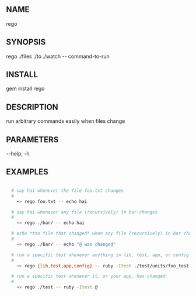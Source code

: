 NAME
---------------
  
rego

SYNOPSIS
---------------
  
rego ./files ./to ./watch -- command-to-run

INSTALL
---------------

gem install rego

DESCRIPTION
---------------
  
run arbitrary commands easily when files change

PARAMETERS
---------------

--help, -h 

EXAMPLES
---------------
  
```bash

  # say hai whenever the file foo.txt changes
  #
    ~> rego foo.txt -- echo hai

  # say hai whenever any file (recursively) in bar changes 
  #
    ~> rego ./bar/ -- echo hai

  # echo *the file that changed* when any file (recursively) in bar changes 
  #
    ~> rego ./bar/ -- echo "@ was changed"

  # run a specific test whenever anything in lib, test, app, or config changes
  #
    ~> rego {lib,test,app,config} -- ruby -Itest ./test/units/foo_test.rb --name teh_test

  # run a specific test whenever it, or your app, has changed
  #
    ~> rego ./test -- ruby -Itest @

```
